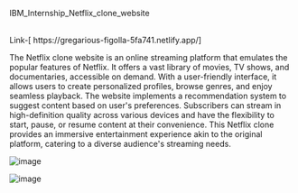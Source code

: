 IBM_Internship_Netflix_clone_website

<br/>
Link-[ https://gregarious-figolla-5fa741.netlify.app/]

<br/>

The Netflix clone website is an online streaming platform that emulates the popular features of Netflix. It offers a vast library of movies, TV shows, and documentaries, accessible on demand. With a user-friendly interface, it allows users to create personalized profiles, browse genres, and enjoy seamless playback. The website implements a recommendation system to suggest content based on user's preferences. Subscribers can stream in high-definition quality across various devices and have the flexibility to start, pause, or resume content at their convenience. This Netflix clone provides an immersive entertainment experience akin to the original platform, catering to a diverse audience's streaming needs.

![image](https://github.com/ajaykushwaha123/IBM_Internship_Netflix_clone_website/assets/85159512/15651ac9-f48a-4367-841d-427258ee2350)

![image](https://github.com/ajaykushwaha123/IBM_Internship_Netflix_clone_website/assets/85159512/ca969861-6028-42af-bcba-833bd7bc06ea)

